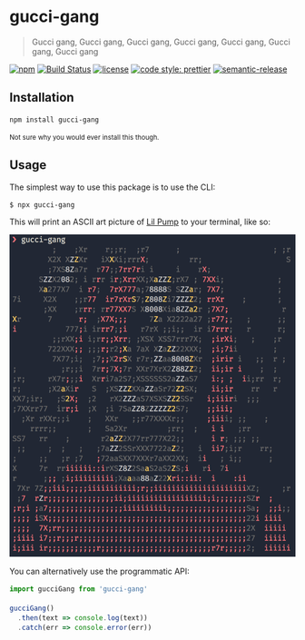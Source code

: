 # gucci-gang

> Gucci gang, Gucci gang, Gucci gang, Gucci gang, Gucci gang, Gucci gang, Gucci gang

[![npm](https://img.shields.io/npm/v/gucci-gang.svg)](https://npm.im/gucci-gang)
[![Build Status](https://travis-ci.org/macklinu/gucci-gang.svg?branch=master)](https://travis-ci.org/macklinu/gucci-gang)
[![license](https://img.shields.io/github/license/macklinu/gucci-gang.svg)](https://github.com/macklinu/gucci-gang/blob/master/LICENSE)
[![code style: prettier](https://img.shields.io/badge/code_style-prettier-ff69b4.svg)](https://github.com/prettier/prettier)
[![semantic-release](https://img.shields.io/badge/%20%20%F0%9F%93%A6%F0%9F%9A%80-semantic--release-e10079.svg)](https://github.com/semantic-release/semantic-release)

## Installation

```
npm install gucci-gang
```

<small>Not sure why you would ever install this though.</small>

## Usage

The simplest way to use this package is to use the CLI:

```sh
$ npx gucci-gang
```

This will print an ASCII art picture of [Lil Pump](https://twitter.com/lilpump) to your terminal, like so:

![](./screenshots/gucci-gang.png)

You can alternatively use the programmatic API:

```js
import gucciGang from 'gucci-gang'

gucciGang()
  .then(text => console.log(text))
  .catch(err => console.error(err))
```
